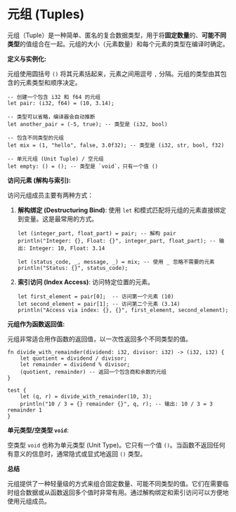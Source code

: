 # 元组 (Tuples)

元组（Tuple）是一种简单、匿名的复合数据类型，用于将**固定数量**的、**可能不同类型**的值组合在一起。元组的大小（元素数量）和每个元素的类型在编译时确定。

**定义与实例化:**

元组使用圆括号 `()` 将其元素括起来，元素之间用逗号 `,` 分隔。元组的类型由其包含的元素类型和顺序决定。

```flurry
-- 创建一个包含 i32 和 f64 的元组
let pair: (i32, f64) = (10, 3.14);

-- 类型可以省略，编译器会自动推断
let another_pair = (-5, true); -- 类型是 (i32, bool)

-- 包含不同类型的元组
let mix = (1, "hello", false, 3.0f32); -- 类型是 (i32, str, bool, f32)

-- 单元元组 (Unit Tuple) / 空元组
let empty: () = (); -- 类型是 `void`，只有一个值 ()
```

**访问元素 (解构与索引):**

访问元组成员主要有两种方式：

1.  **解构绑定 (Destructuring Bind)**: 使用 `let` 和模式匹配将元组的元素直接绑定到变量。这是最常用的方式。

    ```flurry
    let (integer_part, float_part) = pair; -- 解构 pair
    println("Integer: {}, Float: {}", integer_part, float_part); -- 输出: Integer: 10, Float: 3.14

    let (status_code, _, message, _) = mix; -- 使用 _ 忽略不需要的元素
    println("Status: {}", status_code);
    ```

2.  **索引访问 (Index Access)**: 访问特定位置的元素。

    ```flurry
    let first_element = pair[0];  -- 访问第一个元素 (10)
    let second_element = pair[1]; -- 访问第二个元素 (3.14)
    println("Access via index: {}, {}", first_element, second_element);
    ```

**元组作为函数返回值:**

元组非常适合用作函数的返回值，以一次性返回多个不同类型的值。

```flurry
fn divide_with_remainder(dividend: i32, divisor: i32) -> (i32, i32) {
    let quotient = dividend / divisor;
    let remainder = dividend % divisor;
    (quotient, remainder) -- 返回一个包含商和余数的元组
}

test {
    let (q, r) = divide_with_remainder(10, 3);
    println("10 / 3 = {} remainder {}", q, r); -- 输出: 10 / 3 = 3 remainder 1
}
```

**单元类型/空类型 `void`**:

空类型 `void` 也称为单元类型 (Unit Type)。它只有一个值 `()`。当函数不返回任何有意义的信息时，通常隐式或显式地返回 `()` 类型。

**总结**

元组提供了一种轻量级的方式来组合固定数量、可能不同类型的值。它们在需要临时组合数据或从函数返回多个值时非常有用。通过解构绑定和索引访问可以方便地使用元组成员。